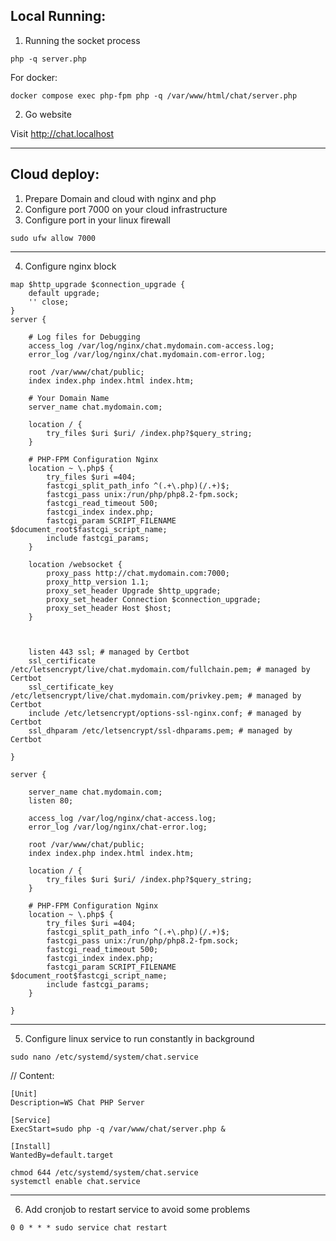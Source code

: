## Local Running:


1. Running the socket process
```
php -q server.php
```

For docker:
```
docker compose exec php-fpm php -q /var/www/html/chat/server.php
```

2. Go website

Visit http://chat.localhost

------------------------------------------------

## Cloud deploy:

1. Prepare Domain and cloud with nginx and php
2. Configure port 7000 on your cloud infrastructure
3. Configure port in your linux firewall
```
sudo ufw allow 7000
```
-------------------------------------------------
4. Configure nginx block

```
map $http_upgrade $connection_upgrade {
    default upgrade;
    '' close;
}
server {

    # Log files for Debugging
    access_log /var/log/nginx/chat.mydomain.com-access.log;
    error_log /var/log/nginx/chat.mydomain.com-error.log;

    root /var/www/chat/public;
    index index.php index.html index.htm;

    # Your Domain Name
    server_name chat.mydomain.com;

    location / {
        try_files $uri $uri/ /index.php?$query_string;
    }

    # PHP-FPM Configuration Nginx
    location ~ \.php$ {
        try_files $uri =404;
        fastcgi_split_path_info ^(.+\.php)(/.+)$;
        fastcgi_pass unix:/run/php/php8.2-fpm.sock;
        fastcgi_read_timeout 500;
        fastcgi_index index.php;
        fastcgi_param SCRIPT_FILENAME $document_root$fastcgi_script_name;
        include fastcgi_params;
    }

    location /websocket {
        proxy_pass http://chat.mydomain.com:7000;
        proxy_http_version 1.1;
        proxy_set_header Upgrade $http_upgrade;
        proxy_set_header Connection $connection_upgrade;
        proxy_set_header Host $host;
    }



    listen 443 ssl; # managed by Certbot
    ssl_certificate /etc/letsencrypt/live/chat.mydomain.com/fullchain.pem; # managed by Certbot
    ssl_certificate_key /etc/letsencrypt/live/chat.mydomain.com/privkey.pem; # managed by Certbot
    include /etc/letsencrypt/options-ssl-nginx.conf; # managed by Certbot
    ssl_dhparam /etc/letsencrypt/ssl-dhparams.pem; # managed by Certbot

}

server {

    server_name chat.mydomain.com;
    listen 80;

    access_log /var/log/nginx/chat-access.log;
    error_log /var/log/nginx/chat-error.log;

    root /var/www/chat/public;
    index index.php index.html index.htm;

    location / {
        try_files $uri $uri/ /index.php?$query_string;
    }

    # PHP-FPM Configuration Nginx
    location ~ \.php$ {
        try_files $uri =404;
        fastcgi_split_path_info ^(.+\.php)(/.+)$;
        fastcgi_pass unix:/run/php/php8.2-fpm.sock;
        fastcgi_read_timeout 500;
        fastcgi_index index.php;
        fastcgi_param SCRIPT_FILENAME $document_root$fastcgi_script_name;
        include fastcgi_params;
    }

}

```

-------------------------------------------------------------------
5. Configure linux service to run constantly in background
```
sudo nano /etc/systemd/system/chat.service
```

// Content:
```
[Unit]
Description=WS Chat PHP Server
 
[Service]
ExecStart=sudo php -q /var/www/chat/server.php &
 
[Install]
WantedBy=default.target
```

```
chmod 644 /etc/systemd/system/chat.service
systemctl enable chat.service
```

-----------------------------------------------------------------
6. Add cronjob to restart service to avoid some problems
```
0 0 * * * sudo service chat restart
```

```
